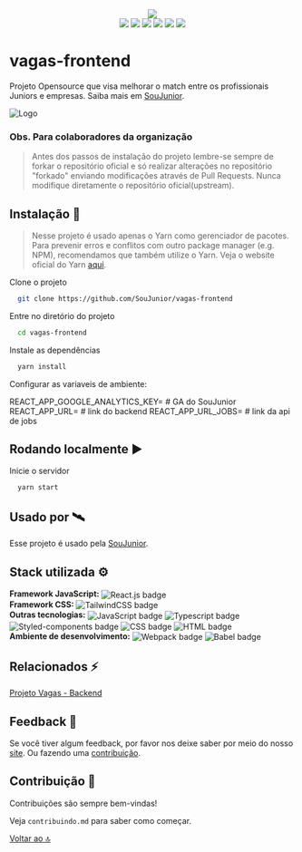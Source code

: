 <div align="center">
  <img src="https://img.shields.io/badge/status-developing-blue" />
</div>
<div align="center">
  <img src="https://img.shields.io/badge/React-%2320232a.svg?&logo=react&logoColor=%2361DAFB" />
  <img src="https://img.shields.io/badge/TypeScript-007ACC?&logo=typescript&logoColor=white" />
  <img src="https://img.shields.io/badge/-Axios-%23000000" />
  <img src="https://img.shields.io/badge/TailwindCSS-%2338B2AC.svg?&logo=tailwind-css&logoColor=white" />
  <img src="https://img.shields.io/badge/styled--components-DB7093?&logo=styled-components&logoColor=white" />
  <img src="https://img.shields.io/badge/prettier-1A2C34?&logo=prettier&logoColor=F7BA3E" />
</div>

# vagas-frontend

Projeto Opensource que visa melhorar o match entre os profissionais Juniors e empresas. Saiba mais em [SouJunior](https://www.soujunior.tech/).

![Logo](./logo-soujunior.png)

### Obs. Para colaboradores da organização

> Antes dos passos de instalação do projeto lembre-se sempre de forkar o repositório oficial e só realizar alterações no repositório "forkado" enviando modificações através de Pull Requests.
> Nunca modifique diretamente o repositório oficial(upstream).

## Instalação 🔽

> Nesse projeto é usado apenas o Yarn como gerenciador de pacotes. Para prevenir erros e conflitos com outro package manager (e.g. NPM), recomendamos que também utilize o Yarn. Veja o website oficial do Yarn [aqui](https://yarnpkg.com/).

Clone o projeto

```bash
  git clone https://github.com/SouJunior/vagas-frontend
```

Entre no diretório do projeto

```bash
  cd vagas-frontend
```

Instale as dependências

```bash
  yarn install
```

Configurar as variaveis de ambiente:

REACT_APP_GOOGLE_ANALYTICS_KEY= # GA do SouJunior
REACT_APP_URL= # link do backend
REACT_APP_URL_JOBS= # link da api de jobs



## Rodando localmente ▶

Inicie o servidor

```bash
  yarn start
```

## Usado por 🛰

Esse projeto é usado pela [SouJunior](https://github.com/SouJunior).

## Stack utilizada ⚙

**Framework JavaScript:**
<img align="center" alt="React.js badge" src="https://img.shields.io/badge/React-20232A?style=for-the-badge&logo=react&logoColor=61DAFB">  
**Framework CSS:**
<img align="center" alt="TailwindCSS badge" src="https://img.shields.io/badge/Tailwind_CSS-38B2AC?style=for-the-badge&logo=tailwind-css&logoColor=white">  
**Outras tecnologias:**
<img align="center" alt="JavaScript badge" src="https://img.shields.io/badge/JavaScript-F7DF1E?style=for-the-badge&logo=javascript&logoColor=black">
<img align="center" alt="Typescript badge" src="https://img.shields.io/badge/TypeScript-007ACC?style=for-the-badge&logo=typescript&logoColor=white">
<img align="center" alt="Styled-components badge" src="https://img.shields.io/badge/styled--components-DB7093?style=for-the-badge&logo=styled-components&logoColor=white">
<img align="center" alt="CSS badge" src="https://img.shields.io/badge/CSS3-1572B6?style=for-the-badge&logo=css3&logoColor=white">
<img align="center" alt="HTML badge" src="https://img.shields.io/badge/HTML5-E34F26?style=for-the-badge&logo=html5&logoColor=white">  
**Ambiente de desenvolvimento:**
<img align="center" alt="Webpack badge" src="https://img.shields.io/badge/WEBPACK-2d7eee?style=for-the-badge&logo=webpack&logoColor=white">
<img align="center" alt="Babel badge" src="https://img.shields.io/badge/babel-f5da55?style=for-the-badge&logo=babel&logoColor=white">

## Relacionados ⚡

[Projeto Vagas - Backend](https://github.com/SouJunior/vagas-backend)

## Feedback 💬

Se você tiver algum feedback, por favor nos deixe saber por meio do nosso [site](https://soujunior.tech). Ou fazendo uma [contribuição](#contribuição).

## Contribuição 💙

Contribuições são sempre bem-vindas!

Veja `contribuindo.md` para saber como começar.

[Voltar ao 🔝](#vagas-frontend)
